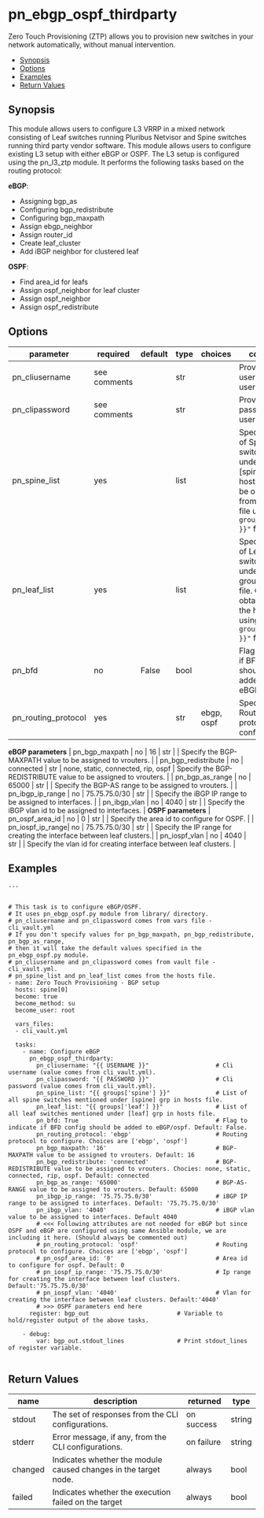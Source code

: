 # pn_ebgp_ospf_thirdparty

 Zero Touch Provisioning (ZTP) allows you to provision new switches in your network automatically, without manual intervention.

 - [Synopsis](#synopsis)
 - [Options](#options)
 - [Examples](#examples)
 - [Return Values](#return-values)

## Synopsis

  This module allows users to configure L3 VRRP in a mixed network consisting of Leaf switches running Pluribus Netvisor and Spine switches running third party vendor software. This module allows users to configure existing L3 setup with either eBGP or OSPF. The L3 setup is configured using the pn_l3_ztp module. It performs the following tasks based on the routing protocol:
  
  **eBGP**:
  - Assigning bgp_as
  - Configuring bgp_redistribute
  - Configuring bgp_maxpath
  - Assign ebgp_neighbor
  - Assign router_id
  - Create leaf_cluster
  - Add iBGP neighbor for clustered leaf
    
  **OSPF**:
  - Find area_id for leafs
  - Assign ospf_neighbor for leaf cluster
  - Assign ospf_neighbor
  - Assign ospf_redistribute
      
## Options

| parameter        | required       | default       | type        | choices       | comments                                                   |
|------------------|----------------|---------------|-------------|---------------|------------------------------------------------------------|
| pn_cliusername   | see comments   |               | str         |               | Provide login username if user is not root.                |
| pn_clipassword   | see comments   |               | str         |               | Provide login password if user is not root.                |
| pn_spine_list    | yes            |               | list        |               | Specify the list of Spine switches listed under the [spine] group in hosts file. Can be obtained from the hosts file using `"{{ groups['spine'] }}"` filter. |
| pn_leaf_list     | yes            |               | list        |               | Specify the list of Leaf switches listed under the [leaf] group in hosts file. Can be obtained from the hosts file using `"{{ groups['leaf'] }}"` filter. |
| pn_bfd           | no             | False         | bool        |               | Flag to indicate if BFD config should be added to eBGP/OSPF. |
| pn_routing_protocol | yes         |               | str         | ebgp, ospf    | Specify the Routing protocol to configure. |
**eBGP parameters**
| pn_bgp_maxpath   | no             | 16            | str         |               | Specify the BGP-MAXPATH value to be assigned to vrouters. |
| pn_bgp_redistribute | no          | connected     | str         | none, static, connected, rip, ospf | Specify the BGP-REDISTRIBUTE value to be assigned to vrouters. |
| pn_bgp_as_range  | no             | 65000         | str         |               | Specify the BGP-AS range to be assigned to vrouters. |
| pn_ibgp_ip_range | no             | 75.75.75.0/30 | str         |               | Specify the iBGP IP range to be assigned to interfaces. |
| pn_ibgp_vlan     | no             | 4040          | str         |               | Specify the iBGP vlan id to be assigned to interfaces. |
**OSPF parameters**
| pn_ospf_area_id  | no             | 0             | str         |               | Specify the area id to configure for OSPF. |
| pn_iospf_ip_range| no             | 75.75.75.0/30 | str         |               | Specify the IP range for creating the interface between leaf clusters.|
| pn_iospf_vlan    | no             | 4040          | str         |               | Specify the vlan id for creating interface between leaf clusters. |


## Examples

```
---


# This task is to configure eBGP/OSPF.
# It uses pn_ebgp_ospf.py module from library/ directory.
# pn_cliusername and pn_clipassword comes from vars file - cli_vault.yml
# If you don't specify values for pn_bgp_maxpath, pn_bgp_redistribute, pn_bgp_as_range,
# then it will take the default values specified in the pn_ebgp_ospf.py module.
# pn_cliusername and pn_clipassword comes from vault file - cli_vault.yml.
# pn_spine_list and pn_leaf_list comes from the hosts file.
- name: Zero Touch Provisioning - BGP setup
  hosts: spine[0]
  become: true
  become_method: su
  become_user: root

  vars_files:
  - cli_vault.yml

  tasks:
    - name: Configure eBGP
      pn_ebgp_ospf_thirdparty:
        pn_cliusername: "{{ USERNAME }}"                   # Cli username (value comes from cli_vault.yml).
        pn_clipassword: "{{ PASSWORD }}"                   # Cli password (value comes from cli_vault.yml).
        pn_spine_list: "{{ groups['spine'] }}"             # List of all spine switches mentioned under [spine] grp in hosts file.
        pn_leaf_list: "{{ groups['leaf'] }}"               # List of all leaf switches mentioned under [leaf] grp in hosts file.
        pn_bfd: True                                       # Flag to indicate if BFD config should be added to eBGP/ospf. Default: False.
        pn_routing_protocol: 'ebgp'                        # Routing protocol to configure. Choices are ['ebgp', 'ospf']
        pn_bgp_maxpath: '16'                               # BGP-MAXPATH value to be assigned to vrouters. Default: 16
        pn_bgp_redistribute: 'connected'                   # BGP-REDISTRIBUTE value to be assigned to vrouters. Chocies: none, static, connected, rip, ospf. Default: connected
        pn_bgp_as_range: '65000'                           # BGP-AS-RANGE value to be assigned to vrouters. Default: 65000
        pn_ibgp_ip_range: '75.75.75.0/30'                  # iBGP IP range to be assigned to interfaces. Default: '75.75.75.0/30'
        pn_ibgp_vlan: '4040'                               # iBGP vlan value to be assigned to interfaces. Default 4040
        # <<< Following attributes are not needed for eBGP but since OSPF and eBGP are configured using same Ansible module, we are including it here. (Should always be commented out)
        # pn_routing_protocol: 'ospf'                      # Routing protocol to configure. Choices are ['ebgp', 'ospf']
        # pn_ospf_area_id: '0'                             # Area id to configure for ospf. Default: 0
        # pn_iospf_ip_range: '75.75.75.0/30'               # Ip range for creating the interface between leaf clusters. Default:'75.75.75.0/30'
        # pn_iospf_vlan: '4040'                            # Vlan for creating the interface between leaf clusters. Default:'4040'
        # >>> OSPF parameters end here
      register: bgp_out                         # Variable to hold/register output of the above tasks.

    - debug:
        var: bgp_out.stdout_lines               # Print stdout_lines of register variable.
  
```

## Return Values

| name | description | returned | type |
|--------|------------|----------|---------|
| stdout | The set of responses from the CLI configurations. | on success | string |
| stderr | Error message, if any, from the CLI configurations. | on failure | string |
| changed | Indicates whether the module caused changes in the target node.| always | bool |
| failed | Indicates whether the execution failed on the target | always | bool |
